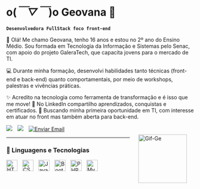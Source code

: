 # o(*￣▽￣*)o Geovana 🦇
**`Desenvolvedora FullStack foco front-end`**

👋 Olá! Me chamo Geovana, tenho 16 anos e estou no 2º ano do Ensino Médio.
Sou formada em Tecnologia da Informação e Sistemas pelo Senac, com apoio do projeto GaleraTech, que capacita jovens para o mercado de TI.

💻 Durante minha formação, desenvolvi habilidades tanto técnicas (front-end e back-end) quanto comportamentais, por meio de workshops, palestras e vivências práticas.

✨ Acredito na tecnologia como ferramenta de transformação e é isso que me move!
📌 No LinkedIn compartilho aprendizados, conquistas e certificados.
🚀 Buscando minha primeira oportunidade em TI, com interesse em atuar no front mas também aberta para back-end.


<div>
<a href="https://www.linkedin.com/in/geovana-carrasco-4b9032358/" target="_blank" alt="Acompanhe meu perfil" title="Acompanhe meu perfil" ><img  style="padding-right: 10px;" src="https://img.shields.io/badge/LinkedIn-0077B5?style=for-the-badge&logo=linkedin&logoColor=white"></a>
<a href="https://www.instagram.com/gerockby/?utm_source=qr&igsh=OWJyZXdwMzM0ejFh#" target="_blank" alt="Siga-me" title="Siga-me " ><img style="padding-right:10px;" src="https://img.shields.io/badge/Instagram-E4405F?style=for-the-badge&logo=instagram&logoColor=white"></a>
<a href="mailto:geovanacarrasco001@gmail.com?subject=Olá&body=Escreva%20sua%20mensagem%20aqui" title="Enviar Email">
  <img src="https://img.shields.io/badge/Gmail-D14836?style=for-the-badge&logo=gmail&logoColor=white" alt="Enviar Email">
</a>
<img align="right" alt="Gif-Ge" width="130px;" style="padding: 20px; margin-top: 5px;" src="https://s8.ezgif.com/tmp/ezgif-814539b483c697.webp">
</div>

---

### 🤖 Linguagens e Tecnologias

<img 
    align="left" 
    alt="HTML"
    title="HTML" 
    width="30px" 
    style="padding-right: 10px;" 
    src="https://cdn.jsdelivr.net/gh/devicons/devicon@latest/icons/html5/html5-original.svg" 
/>
<img 
    align="left" 
    alt="CSS" 
    title="CSS"
    width="30px" 
    style="padding-right: 10px;" 
    src="https://cdn.jsdelivr.net/gh/devicons/devicon@latest/icons/css3/css3-original.svg" 
/>
<img 
    align="left" 
    alt="JavaScript" 
    title="JavaScript"
    width="30px" 
    style="padding-right: 10px;" 
    src="https://cdn.jsdelivr.net/gh/devicons/devicon@latest/icons/javascript/javascript-original.svg" 
/>

<img 
    align="left" 
    alt="Bootstrap"
    title="Bootstrap" 
    width="30px" 
    style="padding-right: 10px;" 
    src="https://cdn.jsdelivr.net/gh/devicons/devicon@latest/icons/bootstrap/bootstrap-original.svg" 
/>
<img 
    align="left" 
    alt="PHP" 
    title="PHP"
    width="30px" 
    style="padding-right: 10px;" 
    src="https://cdn.jsdelivr.net/gh/devicons/devicon@latest/icons/php/php-original.svg"
/>
<img 
    align="left" 
    alt="MySQL" 
    title="MySQL"
    width="30px" 
    style="padding-right: 10px;" 
    src="https://cdn.jsdelivr.net/gh/devicons/devicon@latest/icons/mysql/mysql-original.svg"
/>
<br/>
<br/>

</p>
